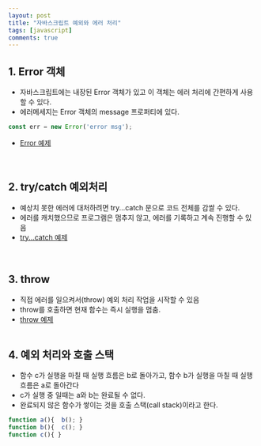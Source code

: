 ```yaml
---
layout: post
title: "자바스크립트 예외와 에러 처리"
tags: [javascript]
comments: true
---
```


## 1. Error 객체
- 자바스크립트에는 내장된 Error 객체가 있고 이 객체는 에러 처리에 간편하게 사용할 수 있다. 
- 에러메세지는 Error 객체의 message 프로퍼티에 있다.  
```javascript
const err = new Error('error msg');
```  
- [Error 예제](https://github.com/yoojh9/learning-javascript-example/blob/master/ch11/error-test.js)  
<br/><br/>

## 2. try/catch 예외처리
- 예상치 못한 에러에 대처하려면 try...catch 문으로 코드 전체를 감쌀 수 있다.
- 에러를 캐치했으므로 프로그램은 멈추지 않고, 에러를 기록하고 계속 진행할 수 있음
- [try...catch 예제](https://github.com/yoojh9/learning-javascript-example/blob/master/ch11/try-catch-test.js)  
<br/><br/>

## 3. throw
- 직접 에러를 일으켜서(throw) 예외 처리 작업을 시작할 수 있음
- throw를 호출하면 현재 함수는 즉시 실행을 멈춤.
- [throw 예제](https://github.com/yoojh9/learning-javascript-example/blob/master/ch11/throw-test.js)
<br/><br/>

## 4. 예외 처리와 호출 스택
- 함수 c가 실행을 마칠 때 실행 흐름은 b로 돌아가고, 함수 b가 실행을 마칠 때 실행 흐름은 a로 돌아간다
- c가 실행 중 일때는 a와 b는 완료될 수 없다.
- 완료되지 않은 함수가 쌓이는 것을 호출 스택(call stack)이라고 한다.  

```javascript
function a(){  b(); }
function b(){  c(); }
function c(){ }
```  
